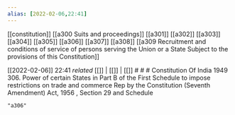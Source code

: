 ```yaml
---
alias: [2022-02-06,22:41]
---
```

[[constitution]] [[a300 Suits and proceedings]] [[a301]] [[a302]] [[a303]] [[a304]] [[a305]] [[a306]] [[a307]] [[a308]] [[a309 Recruitment and conditions of service of persons serving the Union or a State Subject to the provisions of this Constitution]]

[[2022-02-06]] 22:41 _related_ [[]] | [[]] | [[]] # # #
Constitution Of India 1949
306. Power of certain States in Part B of the First Schedule to impose restrictions on trade and commerce Rep by the Constitution (Seventh Amendment) Act, 1956 , Section 29 and Schedule
```query
"a306"
```